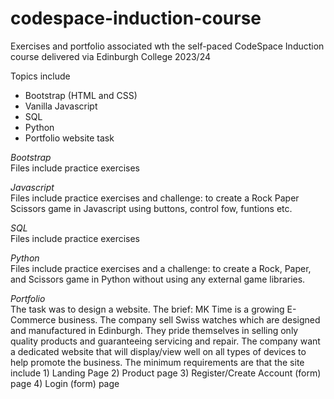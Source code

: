 # codespace-induction-course

Exercises and portfolio associated wth the self-paced CodeSpace Induction course delivered via Edinburgh College 2023/24

Topics include
- Bootstrap (HTML and CSS)
- Vanilla Javascript
- SQL
- Python
- Portfolio website task

_Bootstrap_\
Files include practice exercises

_Javascript_\
Files include practice exercises and challenge: to create a Rock Paper Scissors game in Javascript using buttons, control fow, funtions etc.

_SQL_\
Files include practice exercises

_Python_\
Files include practice exercises and a challenge: to create a Rock, Paper, and Scissors game in Python without using any external game libraries.

_Portfolio_\
The task was to design a website. The brief:
MK Time is a growing E-Commerce business. The company sell Swiss watches which are designed and manufactured in Edinburgh. They pride themselves in selling only quality products and guaranteeing servicing and repair. The company want a dedicated website that will display/view well on all types of devices to help promote the business. The minimum requirements are that the site include 1) Landing Page 2) Product page 3) Register/Create Account (form) page 4) Login (form) page
